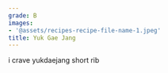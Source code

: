 ```yaml
---
grade: B
images:
- '@assets/recipes-recipe-file-name-1.jpeg'
title: Yuk Gae Jang
---
```

i crave yukdaejang short rib